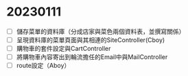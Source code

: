 # 20230111

- [ ]  儲存菜單的資料庫（分成店家與菜色兩個資料表，並撰寫關係）
- [ ]  呈現資料庫的菜單頁面與其相連的SiteController(Cboy)
- [ ]  購物車的套件設定與CartController
- [ ]  將購物車內容寄出到輪流擔任的Email中與MailController
- [ ]  route設定（Aboy）

